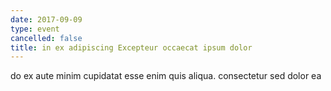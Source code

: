 ```yaml
---
date: 2017-09-09
type: event
cancelled: false
title: in ex adipiscing Excepteur occaecat ipsum dolor
---
```

do ex aute minim cupidatat esse enim quis aliqua. consectetur sed dolor ea